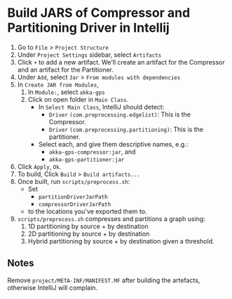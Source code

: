 # Build JARS of Compressor and Partitioning Driver in Intellij

1. Go to `File` > `Project Structure`
2. Under `Project Settings` sidebar, select `Artifacts`
3. Click `+` to add a new artifact. We'll create an artifact for the Compressor and an artifact for the Partitioner.
4. Under `Add`, select `Jar` > `From modules with dependencies`
5. In `Create JAR from Modules`, 
    1. In `Module:`, select `akka-gps`
    2. Click on open folder in `Main Class`.
        - In `Select Main Class`, IntelliJ should detect:
            - `Driver` `(com.preprocessing.edgelist)`: This is the Compressor.
            - `Driver` `(com.preprocessing.partitioning)`: This is the partitioner.
        - Select each, and give them descriptive names, e.g.:
            - `akka-gps-compressor:jar`, and
            - `akka-gps-partitioner:jar`
6. Click `Apply`, `Ok`.
7. To build, Click `Build` > `Build artifacts...`
8. Once built, run `scripts/preprocess.sh`:
    - Set 
        - `partitionDriverJarPath`
        - `compressorDriverJarPath`
    - to the locations you've exported them to.
9. `scripts/preprocess.sh` compresses and partitions a graph using:  
    1. 1D partitioning by source + by destination
    2. 2D partitioning by source + by destination
    3. Hybrid partitioning by source + by destination given a threshold.

## Notes
Remove `project/META-INF/MANIFEST.MF` after building the artefacts, otherwise IntelliJ will complain.
